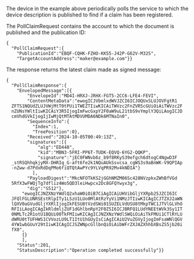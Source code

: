 
The device in the example above periodically polls the service to which the device 
description is published to find if a claim has been registered.

The PollClaimRequest contains the account to which the document is published
and the publication ID:


~~~~
{
  "PollClaimRequest":{
    "PublicationId":"EBQF-CQHK-FZHO-KK55-J42P-G62V-M32S",
    "TargetAccountAddress":"maker@example.com"}}
~~~~


The response returns the latest claim made as signed message:


~~~~
{
  "PollClaimResponse":{
    "EnvelopedMessage":[{
        "EnvelopeId":"MD4I-HRXJ-JRHX-FGT5-2CC6-LFE4-FEVI",
        "ContentMetaData":"ewogICJVbmlxdWVJZCI6ICJOQUxSLUJOVFgtR1
  ZFTS1NQUdZLUJVWjMtT0tPUi1TWEZTIiwKICAiTWVzc2FnZVR5cGUiOiAiTWVzc2F
  nZUNsYWltIiwKICAiY3R5IjogImFwcGxpY2F0aW9uL21tbS9vYmplY3QiLAogICJD
  cmVhdGVkIjogIjIwMjQtMTAtMDVUMDA6NDk6MTNaIn0",
        "SequenceInfo":{
          "Index":1,
          "TreePosition":0},
        "Received":"2024-10-05T00:49:13Z",
        "signatures":[{
            "alg":"ED448",
            "kid":"MBN3-5FRI-PP6T-TUDK-EQVQ-6YG2-QQKP",
            "signature":"jEC0FWNvb6z_b9f8RKyS39efgch6dtogC4NgwD3F
  _stRSQhhqkjyMX-DHRIq_G-aft6fe2k1NQuAUkSsvcsa_cgWS3s9aBnWK-V9QPIAp
  -nZww-d7PdxRdDqPMo6fiQTQtAwPYc9YLVqPR92Mv4kNDIA"}
          ],
        "PayloadDigest":"MkcNFOTkKS2jGGhNMZM06Sc428NVzpkxZWhBfVGd
  5RfX3wFWQjTg7dfliz4Wo5QD3leiHwpcx2Dc8GFQYwyx3g",
        "dig":"S512"},
      "ewogICJNZXNzYWdlQ2xhaW0iOiB7CiAgICAiUHVibGljYXRpb25JZCI6IC
  JFQlFGLUNRSEstRlpITy1LSzU1LUo0MlAtRzYyVi1NMzJTIiwKICAgICJTZXJ2aWN
  lQXV0aGVudGljYXRlIjogIkFESU8tVzdSWi01SUZELVdUSU8tMkpTWC1JTVlGLVhO
  RFIiLAogICAgIkRldmljZUF1dGhlbnRpY2F0ZSI6ICJBRFQ1LUdYNEEtWVk3Sy1IT
  0NMLTc2R1otU1BQUi00TkFMIiwKICAgICJNZXNzYWdlSWQiOiAiTkFMUi1CTlRYLU
  dWRU0tTUFHWS1CVVozLU9LT1ItU1hGUyIsCiAgICAiU2VuZGVyIjogImFsaWNlQGV
  4YW1wbGUuY29tIiwKICAgICJSZWNpcGllbnQiOiAibWFrZXJAZXhhbXBsZS5jb20i
  fX0",
      {}
      ],
    "Status":201,
    "StatusDescription":"Operation completed successfully"}}
~~~~


